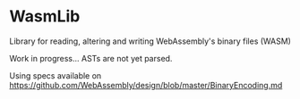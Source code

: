 # WasmLib
Library for reading, altering and writing WebAssembly's binary files (WASM)

Work in progress... ASTs are not yet parsed.

Using specs available on https://github.com/WebAssembly/design/blob/master/BinaryEncoding.md
